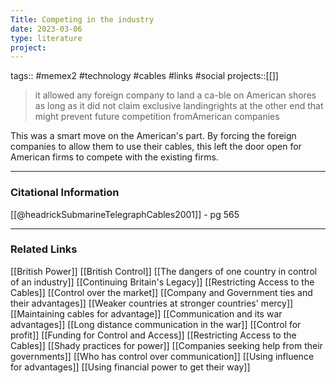 ```yaml
---
Title: Competing in the industry
date: 2023-03-06
type: literature
project:
---
```

tags:: #memex2 #technology #cables #links #social 
projects::[[]]

> it allowed any foreign company to land a ca-ble on American shores as long as it did not claim exclusive landingrights at the other end that might prevent future competition fromAmerican companies

This was a smart move on the American's part. By forcing the foreign companies to allow them to use their cables, this left the door open for American firms to compete with the existing firms.

---
### Citational Information

[[@headrickSubmarineTelegraphCables2001]] - pg 565

---

### Related Links

[[British Power]]
[[British Control]]
[[The dangers of one country in control of an industry]]
[[Continuing Britain's Legacy]]
[[Restricting Access to the Cables]]
[[Control over the market]]
[[Company and Government ties and their advantages]]
[[Weaker countries at stronger countries' mercy]]
[[Maintaining cables for advantage]]
[[Communication and its war advantages]]
[[Long distance communication in the war]]
[[Control for profit]]
[[Funding for Control and Access]]
[[Restricting Access to the Cables]]
[[Shady practices for power]]
[[Companies seeking help from their governments]]
[[Who has control over communication]]
[[Using influence for advantages]]
[[Using financial power to get their way]]